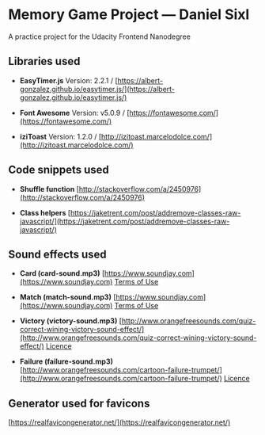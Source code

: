 # Memory Game Project — Daniel Sixl
A practice project for the Udacity Frontend Nanodegree

## Libraries used

- **EasyTimer.js**
Version: 2.2.1 / [https://albert-gonzalez.github.io/easytimer.js/](https://albert-gonzalez.github.io/easytimer.js/)

- **Font Awesome**
Version: v5.0.9 / [https://fontawesome.com/](https://fontawesome.com/)

- **iziToast**
Version: 1.2.0 / [http://izitoast.marcelodolce.com/](http://izitoast.marcelodolce.com/)

## Code snippets used

- **Shuffle function**
[http://stackoverflow.com/a/2450976](http://stackoverflow.com/a/2450976)

- **Class helpers**
[https://jaketrent.com/post/addremove-classes-raw-javascript/](https://jaketrent.com/post/addremove-classes-raw-javascript/)

## Sound effects used

- **Card (card-sound.mp3)**
[https://www.soundjay.com](https://www.soundjay.com)
[Terms of Use](https://www.soundjay.com/tos.html)

- **Match (match-sound.mp3)**
[https://www.soundjay.com](https://www.soundjay.com)
[Terms of Use](https://www.soundjay.com/tos.html)

- **Victory (victory-sound.mp3)**
[http://www.orangefreesounds.com/quiz-correct-wining-victory-sound-effect/](http://www.orangefreesounds.com/quiz-correct-wining-victory-sound-effect/)
[Licence](https://creativecommons.org/licenses/by-nc/4.0/)

- **Failure (failure-sound.mp3)**
[http://www.orangefreesounds.com/cartoon-failure-trumpet/](http://www.orangefreesounds.com/cartoon-failure-trumpet/)
[Licence](https://creativecommons.org/licenses/by-nc/4.0/)

## Generator used for favicons
[https://realfavicongenerator.net/](https://realfavicongenerator.net/)
